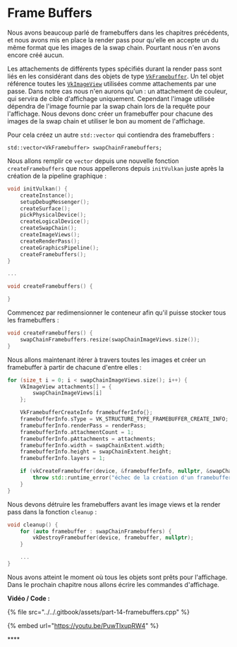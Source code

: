 # Frame Buffers

Nous avons beaucoup parlé de framebuffers dans les chapitres précédents, et nous avons mis en place la render pass pour qu'elle en accepte un du même format que les images de la swap chain. Pourtant nous n'en avons encore créé aucun.

Les attachements de différents types spécifiés durant la render pass sont liés en les considérant dans des objets de type [`VkFramebuffer`](https://www.khronos.org/registry/vulkan/specs/1.0/man/html/VkFramebuffer.html). Un tel objet référence toutes les [`VkImageView`](https://www.khronos.org/registry/vulkan/specs/1.0/man/html/VkImageView.html) utilisées comme attachements par une passe. Dans notre cas nous n'en aurons qu'un : un attachement de couleur, qui servira de cible d'affichage uniquement. Cependant l'image utilisée dépendra de l'image fournie par la swap chain lors de la requête pour l'affichage. Nous devons donc créer un framebuffer pour chacune des images de la swap chain et utiliser le bon au moment de l'affichage.

Pour cela créez un autre `std::vector` qui contiendra des framebuffers :

```text
std::vector<VkFramebuffer> swapChainFramebuffers;
```

 Nous allons remplir ce `vector` depuis une nouvelle fonction `createFramebuffers` que nous appellerons depuis `initVulkan` juste après la création de la pipeline graphique :

```cpp
void initVulkan() {
    createInstance();
    setupDebugMessenger();
    createSurface();
    pickPhysicalDevice();
    createLogicalDevice();
    createSwapChain();
    createImageViews();
    createRenderPass();
    createGraphicsPipeline();
    createFramebuffers();
}

...

void createFramebuffers() {

}
```

Commencez par redimensionner le conteneur afin qu'il puisse stocker tous les framebuffers :

```cpp
void createFramebuffers() {
    swapChainFramebuffers.resize(swapChainImageViews.size());
}
```

Nous allons maintenant itérer à travers toutes les images et créer un framebuffer à partir de chacune d'entre elles :

```cpp
for (size_t i = 0; i < swapChainImageViews.size(); i++) {
    VkImageView attachments[] = {
        swapChainImageViews[i]
    };

    VkFramebufferCreateInfo framebufferInfo{};
    framebufferInfo.sType = VK_STRUCTURE_TYPE_FRAMEBUFFER_CREATE_INFO;
    framebufferInfo.renderPass = renderPass;
    framebufferInfo.attachmentCount = 1;
    framebufferInfo.pAttachments = attachments;
    framebufferInfo.width = swapChainExtent.width;
    framebufferInfo.height = swapChainExtent.height;
    framebufferInfo.layers = 1;

    if (vkCreateFramebuffer(device, &framebufferInfo, nullptr, &swapChainFramebuffers[i]) != VK_SUCCESS) {
        throw std::runtime_error("échec de la création d'un framebuffer!");
    }
}
```

 Nous devons détruire les framebuffers avant les image views et la render pass dans la fonction `cleanup` :

```cpp
void cleanup() {
    for (auto framebuffer : swapChainFramebuffers) {
        vkDestroyFramebuffer(device, framebuffer, nullptr);
    }

    ...
}
```

Nous avons atteint le moment où tous les objets sont prêts pour l'affichage. Dans le prochain chapitre nous allons écrire les commandes d'affichage.

**Vidéo / Code :**

{% file src="../../.gitbook/assets/part-14-framebuffers.cpp" %}

{% embed url="https://youtu.be/PuwTlxupRW4" %}

\*\*\*\*


